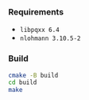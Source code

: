 ### Requirements

- `libpqxx 6.4`
- `nlohmann 3.10.5-2`

### Build

```bash
cmake -B build
cd build 
make
```